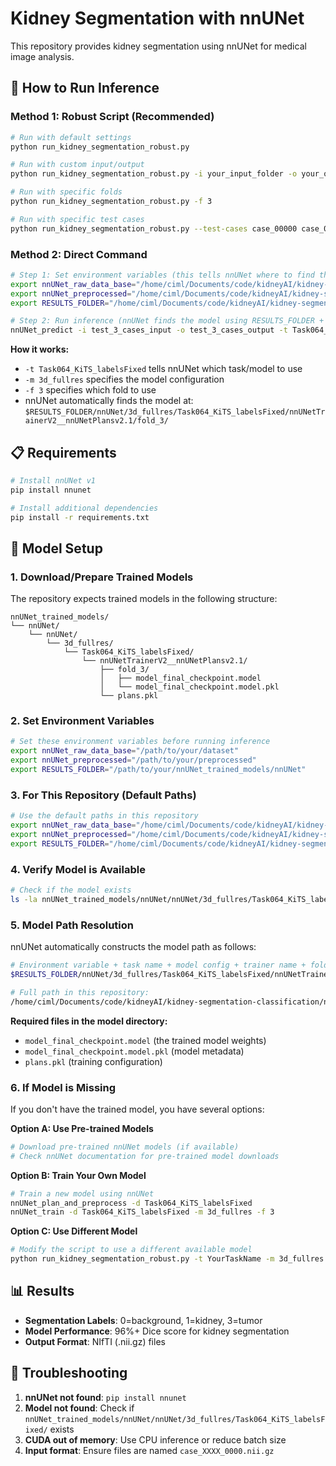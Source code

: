 # Kidney Segmentation with nnUNet

This repository provides kidney segmentation using nnUNet for medical image analysis.

## 🚀 **How to Run Inference**

### **Method 1: Robust Script (Recommended)**
```bash
# Run with default settings
python run_kidney_segmentation_robust.py

# Run with custom input/output
python run_kidney_segmentation_robust.py -i your_input_folder -o your_output_folder

# Run with specific folds
python run_kidney_segmentation_robust.py -f 3

# Run with specific test cases
python run_kidney_segmentation_robust.py --test-cases case_00000 case_00001
```

### **Method 2: Direct Command**
```bash
# Step 1: Set environment variables (this tells nnUNet where to find the model)
export nnUNet_raw_data_base="/home/ciml/Documents/code/kidneyAI/kidney-segmentation-classification/dataset"
export nnUNet_preprocessed="/home/ciml/Documents/code/kidneyAI/kidney-segmentation-classification/dataset/preprocessed"
export RESULTS_FOLDER="/home/ciml/Documents/code/kidneyAI/kidney-segmentation-classification/nnUNet_trained_models/nnUNet"

# Step 2: Run inference (nnUNet finds the model using RESULTS_FOLDER + task name)
nnUNet_predict -i test_3_cases_input -o test_3_cases_output -t Task064_KiTS_labelsFixed -m 3d_fullres -f 3 --overwrite_existing
```

**How it works:**
- `-t Task064_KiTS_labelsFixed` tells nnUNet which task/model to use
- `-m 3d_fullres` specifies the model configuration
- `-f 3` specifies which fold to use
- nnUNet automatically finds the model at: `$RESULTS_FOLDER/nnUNet/3d_fullres/Task064_KiTS_labelsFixed/nnUNetTrainerV2__nnUNetPlansv2.1/fold_3/`


## 📋 **Requirements**

```bash
# Install nnUNet v1
pip install nnunet

# Install additional dependencies
pip install -r requirements.txt
```

## 🔗 **Model Setup**

### **1. Download/Prepare Trained Models**
The repository expects trained models in the following structure:
```
nnUNet_trained_models/
└── nnUNet/
    └── nnUNet/
        └── 3d_fullres/
            └── Task064_KiTS_labelsFixed/
                └── nnUNetTrainerV2__nnUNetPlansv2.1/
                    ├── fold_3/
                    │   ├── model_final_checkpoint.model
                    │   └── model_final_checkpoint.model.pkl
                    └── plans.pkl
```

### **2. Set Environment Variables**
```bash
# Set these environment variables before running inference
export nnUNet_raw_data_base="/path/to/your/dataset"
export nnUNet_preprocessed="/path/to/your/preprocessed"
export RESULTS_FOLDER="/path/to/your/nnUNet_trained_models/nnUNet"
```

### **3. For This Repository (Default Paths)**
```bash
# Use the default paths in this repository
export nnUNet_raw_data_base="/home/ciml/Documents/code/kidneyAI/kidney-segmentation-classification/dataset"
export nnUNet_preprocessed="/home/ciml/Documents/code/kidneyAI/kidney-segmentation-classification/dataset/preprocessed"
export RESULTS_FOLDER="/home/ciml/Documents/code/kidneyAI/kidney-segmentation-classification/nnUNet_trained_models/nnUNet"
```

### **4. Verify Model is Available**
```bash
# Check if the model exists
ls -la nnUNet_trained_models/nnUNet/nnUNet/3d_fullres/Task064_KiTS_labelsFixed/nnUNetTrainerV2__nnUNetPlansv2.1/fold_3/
```

### **5. Model Path Resolution**
nnUNet automatically constructs the model path as follows:
```bash
# Environment variable + task name + model config + trainer name + fold
$RESULTS_FOLDER/nnUNet/3d_fullres/Task064_KiTS_labelsFixed/nnUNetTrainerV2__nnUNetPlansv2.1/fold_3/

# Full path in this repository:
/home/ciml/Documents/code/kidneyAI/kidney-segmentation-classification/nnUNet_trained_models/nnUNet/nnUNet/3d_fullres/Task064_KiTS_labelsFixed/nnUNetTrainerV2__nnUNetPlansv2.1/fold_3/
```

**Required files in the model directory:**
- `model_final_checkpoint.model` (the trained model weights)
- `model_final_checkpoint.model.pkl` (model metadata)
- `plans.pkl` (training configuration)

### **6. If Model is Missing**
If you don't have the trained model, you have several options:

**Option A: Use Pre-trained Models**
```bash
# Download pre-trained nnUNet models (if available)
# Check nnUNet documentation for pre-trained model downloads
```

**Option B: Train Your Own Model**
```bash
# Train a new model using nnUNet
nnUNet_plan_and_preprocess -d Task064_KiTS_labelsFixed
nnUNet_train -d Task064_KiTS_labelsFixed -m 3d_fullres -f 3
```

**Option C: Use Different Model**
```bash
# Modify the script to use a different available model
python run_kidney_segmentation_robust.py -t YourTaskName -m 3d_fullres
```

## 📊 **Results**

- **Segmentation Labels**: 0=background, 1=kidney, 3=tumor
- **Model Performance**: 96%+ Dice score for kidney segmentation
- **Output Format**: NIfTI (.nii.gz) files

## 🔧 **Troubleshooting**

1. **nnUNet not found**: `pip install nnunet`
2. **Model not found**: Check if `nnUNet_trained_models/nnUNet/nnUNet/3d_fullres/Task064_KiTS_labelsFixed/` exists
3. **CUDA out of memory**: Use CPU inference or reduce batch size
4. **Input format**: Ensure files are named `case_XXXX_0000.nii.gz`